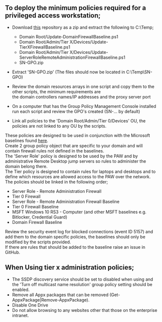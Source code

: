 ## To deploy the minimum policies required for a privileged access workstation;  
 - Download [this](https://github.com/SteveUnderScoreN/WindowsFirewall/archive/master.zip) repository as a zip and extract the following to C:\Temp\;
    - Domain Root/Update-DomainFirewallBaseline.ps1
    - Domain Root/Admin/Tier X/Devices/Update-TierXFirewallBaseline.ps1 
    - Domain Root/Admin/Tier X/Devices/Update-ServerRoleRemoteAdministrationFirewallBaseline.ps1 
    - SN-GPO.zip
 
 - Extract 'SN-GPO.zip' (The files should now be located in C:\Temp\SN-GPO\)
 - Review the domain resources arrays in one script and copy them to the other scripts, the minimum requirements are  
 the domain controllers names/IP addresses and the proxy server port
 - On a computer that has the Group Policy Management Console installed run each script and review the GPO's created (SN-... by default)
 - Link all policies to the 'Domain Root/Admin/Tier 0/Devices' OU, the policies are not linked to any OU by the scripts.  

These policies are designed to be used in conjunction with the Microsoft baselines found [here](https://blogs.technet.microsoft.com/secguide/).  
Create 2 group policy object that are specific to your domain and will contain firewall rules not defined in the baselines.  
The 'Server Role' policy is designed to be used by the PAW and by administrative Remote Desktop jump servers so rules to administer the domain belong there.  
The Tier policy is designed to contain rules for laptops and desktops and to define which resources are allowed access to the PAW over the network.  
The policies should be linked in the following order;
 - Server Role - Remote Administration Firewall
 - Tier 0 Firewall
 - Server Role - Remote Administration Firewall Baseline
 - Tier 0 Firewall Baseline
 - MSFT Windows 10 RS3 - Computer (and other MSFT baselines e.g. Bitlocker, Credential Guard)
 - Domain Firewall Baseline

Review the security event log for blocked connections (event ID 5157) and add them to the domain specific policies, the baselines should only be modified by the scripts provided.  
If there are rules that should be added to the baseline raise an issue in GitHub.

## When Using tier x administration policies;  
 - The SSDP discovery service should be set to disabled when using  and the 'Turn off multicast name resolution'
group policy setting should be enabled.  
 - Remove all Appx packages that can be removed (Get-AppxPackage|Remove-AppxPackage).
 - Disable One Drive
 - Do not allow browsing to any websites other that those on the enterprise intranet.
